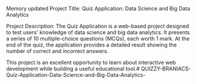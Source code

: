 
Memory updated
Project Title:
Quiz Application: Data Science and Big Data Analytics

Project Description:
The Quiz Application is a web-based project designed to test users' knowledge of data science and big data analytics. It presents a series of 10 multiple-choice questions (MCQs), each worth 1 mark. At the end of the quiz, the application provides a detailed result showing the number of correct and incorrect answers.

This project is an excellent opportunity to learn about interactive web development while building a useful educational tool.# QUIZZY-BRANIACS-Quiz-Application-Data-Science-and-Big-Data-Analytics-
